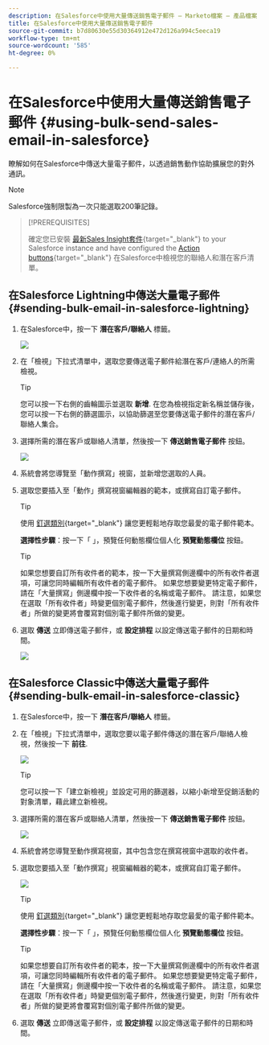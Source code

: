 ```yaml
---
description: 在Salesforce中使用大量傳送銷售電子郵件 — Marketo檔案 — 產品檔案
title: 在Salesforce中使用大量傳送銷售電子郵件
source-git-commit: b7d80630e55d30364912e472d126a994c5eeca19
workflow-type: tm+mt
source-wordcount: '585'
ht-degree: 0%

---
```


# 在Salesforce中使用大量傳送銷售電子郵件 {#using-bulk-send-sales-email-in-salesforce}

瞭解如何在Salesforce中傳送大量電子郵件，以透過銷售動作協助擴展您的對外通訊。

>[!NOTE]
>
>Salesforce強制限製為一次只能選取200筆記錄。

>[!PREREQUISITES]
>
>確定您已安裝 [最新Sales Insight套件](/help/marketo/product-docs/marketo-sales-insight/msi-for-salesforce/upgrading/upgrading-your-msi-package.md){target="_blank"} to your Salesforce instance and have configured the [Action buttons](/help/marketo/product-docs/marketo-sales-insight/actions/crm/salesforce-package-configuration/add-action-buttons-to-salesforce-list-view.md){target="_blank"} 在Salesforce中檢視您的聯絡人和潛在客戶清單。

## 在Salesforce Lightning中傳送大量電子郵件 {#sending-bulk-email-in-salesforce-lightning}

1. 在Salesforce中，按一下 **潛在客戶/聯絡人** 標籤。

   ![](assets/using-bulk-send-sales-email-in-salesforce-1.png)

1. 在「檢視」下拉式清單中，選取您要傳送電子郵件給潛在客戶/連絡人的所需檢視。

   >[!TIP]
   >
   >您可以按一下右側的齒輪圖示並選取 **新增**. 在您為檢視指定新名稱並儲存後，您可以按一下右側的篩選圖示，以協助篩選至您要傳送電子郵件的潛在客戶/聯絡人集合。

1. 選擇所需的潛在客戶或聯絡人清單，然後按一下 **傳送銷售電子郵件** 按鈕。

   ![](assets/using-bulk-send-sales-email-in-salesforce-2.png)

1. 系統會將您導覽至「動作撰寫」視窗，並新增您選取的人員。

1. 選取您要插入至「動作」撰寫視窗編輯器的範本，或撰寫自訂電子郵件。

   >[!TIP]
   >
   >使用 [釘選類別](/help/marketo/product-docs/marketo-sales-insight/actions/email/using-the-compose-window/using-a-template-in-the-compose-window.md#pinning-template-categories-in-the-compose-window){target="_blank"} 讓您更輕鬆地存取您最愛的電子郵件範本。

   **選擇性步驟**：按一下「 」，預覽任何動態欄位個人化 **預覽動態欄位** 按鈕。

   >[!TIP]
   >
   >如果您想要自訂所有收件者的範本，按一下大量撰寫側邊欄中的所有收件者選項，可讓您同時編輯所有收件者的電子郵件。 如果您想要變更特定電子郵件，請在「大量撰寫」側邊欄中按一下收件者的名稱或電子郵件。 請注意，如果您在選取「所有收件者」時變更個別電子郵件，然後進行變更，則對「所有收件者」所做的變更將會覆寫對個別電子郵件所做的變更。

1. 選取 **傳送** 立即傳送電子郵件，或 **設定排程** 以設定傳送電子郵件的日期和時間。

   ![](assets/using-bulk-send-sales-email-in-salesforce-3.png)

## 在Salesforce Classic中傳送大量電子郵件 {#sending-bulk-email-in-salesforce-classic}

1. 在Salesforce中，按一下 **潛在客戶/聯絡人** 標籤。

1. 在「檢視」下拉式清單中，選取您要以電子郵件傳送的潛在客戶/聯絡人檢視，然後按一下 **前往**.

   ![](assets/using-bulk-send-sales-email-in-salesforce-4.png)

   >[!TIP]
   >
   >您可以按一下「建立新檢視」並設定可用的篩選器，以縮小新增至促銷活動的對象清單，藉此建立新檢視。

1. 選擇所需的潛在客戶或聯絡人清單，然後按一下 **傳送銷售電子郵件** 按鈕。

   ![](assets/using-bulk-send-sales-email-in-salesforce-5.png)

1. 系統會將您導覽至動作撰寫視窗，其中包含您在撰寫視窗中選取的收件者。

1. 選取您要插入至「動作撰寫」視窗編輯器的範本，或撰寫自訂電子郵件。

   ![](assets/using-bulk-send-sales-email-in-salesforce-6.png)

   >[!TIP]
   >
   >使用 [釘選類別](/help/marketo/product-docs/marketo-sales-insight/actions/email/using-the-compose-window/using-a-template-in-the-compose-window.md#pinning-template-categories-in-the-compose-window){target="_blank"} 讓您更輕鬆地存取您最愛的電子郵件範本。

   **選擇性步驟**：按一下「 」，預覽任何動態欄位個人化 **預覽動態欄位** 按鈕。

   >[!TIP]
   >
   >如果您想要自訂所有收件者的範本，按一下大量撰寫側邊欄中的所有收件者選項，可讓您同時編輯所有收件者的電子郵件。 如果您想要變更特定電子郵件，請在「大量撰寫」側邊欄中按一下收件者的名稱或電子郵件。 請注意，如果您在選取「所有收件者」時變更個別電子郵件，然後進行變更，則對「所有收件者」所做的變更將會覆寫對個別電子郵件所做的變更。

1. 選取 **傳送** 立即傳送電子郵件，或 **設定排程** 以設定傳送電子郵件的日期和時間。
